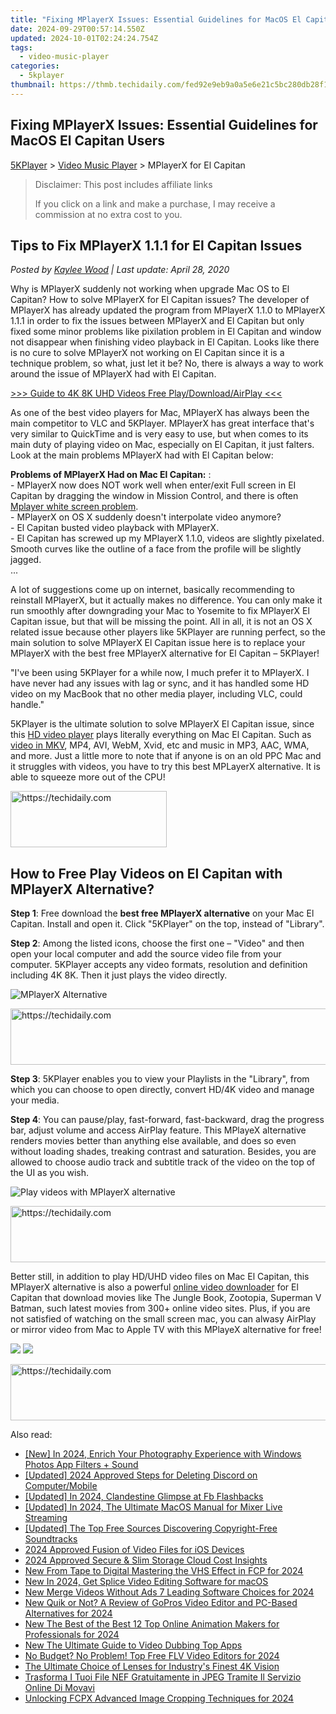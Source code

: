 ```yaml
---
title: "Fixing MPlayerX Issues: Essential Guidelines for MacOS El Capitan Users"
date: 2024-09-29T00:57:14.550Z
updated: 2024-10-01T02:24:24.754Z
tags:
  - video-music-player
categories:
  - 5kplayer
thumbnail: https://thmb.techidaily.com/fed92e9eb9a0a5e6e21c5bc280db28f15e68b19782ea8ac6138fc17b8fe856f7.jpg
---
```


## Fixing MPlayerX Issues: Essential Guidelines for MacOS El Capitan Users

[5KPlayer](https://tools.techidaily.com/5kplayer/products/) \> [Video Music Player](https://tools.techidaily.com/5kplayer/video-music-player/) \> MPlayerX for El Capitan

>  Disclaimer: This post includes affiliate links
>
>  If you click on a link and make a purchase, I may receive a commission at no extra cost to you.
>

## Tips to Fix MPlayerX 1.1.1 for El Capitan Issues

 _Posted by [Kaylee Wood](https://www.quora.com/profile/Amanda-Hu-21) | Last update: April 28, 2020_ 

Why is MPlayerX suddenly not working when upgrade Mac OS to El Capitan? How to solve MPlayerX for El Capitan issues? The developer of MPlayerX has already updated the program from MPlayerX 1.1.0 to MPlayerX 1.1.1 in order to fix the issues between MPlayerX and El Capitan but only fixed some minor problems like pixilation problem in El Capitan and window not disappear when finishing video playback in El Capitan. Looks like there is no cure to solve MPlayerX not working on El Capitan since it is a technique problem, so what, just let it be? No, there is always a way to work around the issue of MPlayerX had with El Capitan. 

[\>>> Guide to 4K 8K UHD Videos Free Play/Download/AirPlay <<<](https://tools.techidaily.com/5kplayer/video-music-player/)

As one of the best video players for Mac, MPlayerX has always been the main competitor to VLC and 5KPlayer. MPlayerX has great interface that's very similar to QuickTime and is very easy to use, but when comes to its main duty of playing video on Mac, especially on El Capitan, it just falters. Look at the main problems MPlayerX had with El Capitan below: 

**Problems of MPlayerX Had on Mac El Capitan:** :  
\- MPlayerX now does NOT work well when enter/exit Full screen in EI Capitan by dragging the window in Mission Control, and there is often [Mplayer white screen problem](https://tools.techidaily.com/5kplayer/video-music-player/).  
\- MPlayerX on OS X suddenly doesn't interpolate video anymore?  
\- El Capitan busted video playback with MPlayerX.  
\- El Capitan has screwed up my MPlayerX 1.1.0, videos are slightly pixelated. Smooth curves like the outline of a face from the profile will be slightly jagged.  
...

A lot of suggestions come up on internet, basically recommending to reinstall MPlayerX, but it actually makes no difference. You can only make it run smoothly after downgrading your Mac to Yosemite to fix MPlayerX El Capitan issue, but that will be missing the point. All in all, it is not an OS X related issue because other players like 5KPlayer are running perfect, so the main solution to solve MPlayerX El Capitan issue here is to replace your MPlayerX with the best free MPlayerX alternative for El Capitan – 5KPlayer! 

"I've been using 5KPlayer for a while now, I much prefer it to MPlayerX. I have never had any issues with lag or sync, and it has handled some HD video on my MacBook that no other media player, including VLC, could handle."

5KPlayer is the ultimate solution to solve MPlayerX El Capitan issue, since this [HD video player](https://tools.techidaily.com/5kplayer/video-music-player/) plays literally everything on Mac El Capitan. Such as [video in MKV](https://tools.techidaily.com/5kplayer/video-music-player/), MP4, AVI, WebM, Xvid, etc and music in MP3, AAC, WMA, and more. Just a little more to note that if anyone is on an old PPC Mac and it struggles with videos, you have to try this best MPLayerX alternative. It is able to squeeze more out of the CPU! 

<!-- affiliate ads begin -->
<a href="https://review-au.sjv.io/c/5597632/2098705/14409" target="_top" id="2098705">
  <img src="//a.impactradius-go.com/display-ad/14409-2098705" border="0" alt="https://techidaily.com" width="250" height="90"/>
</a>
<img height="0" width="0" src="https://review-au.sjv.io/i/5597632/2098705/14409" style="position:absolute;visibility:hidden;" border="0" />
<!-- affiliate ads end -->

## How to Free Play Videos on El Capitan with MPlayerX Alternative?

**Step 1**: Free download the **best free MPlayerX alternative** on your Mac El Capitan. Install and open it. Click "5KPlayer" on the top, instead of "Library".

**Step 2**: Among the listed icons, choose the first one – "Video" and then open your local computer and add the source video file from your computer. 5KPlayer accepts any video formats, resolution and definition including 4K 8K. Then it just plays the video directly.

![MPlayerX Alternative](https://www.5kplayer.com/video-music-player/img/youtube-0119-01.png) 

<!-- affiliate ads begin -->
<a href="https://appsumo.8odi.net/c/5597632/2049391/7443" target="_top" id="2049391">
  <img src="//a.impactradius-go.com/display-ad/7443-2049391" border="0" alt="https://techidaily.com" width="728" height="90"/>
</a>
<img height="0" width="0" src="https://appsumo.8odi.net/i/5597632/2049391/7443" style="position:absolute;visibility:hidden;" border="0" />
<!-- affiliate ads end -->

**Step 3**: 5KPlayer enables you to view your Playlists in the "Library", from which you can choose to open directly, convert HD/4K video and manage your media. 

**Step 4**: You can pause/play, fast-forward, fast-backward, drag the progress bar, adjust volume and access AirPlay feature. This MPlayeX alternative renders movies better than anything else available, and does so even without loading shades, treaking contrast and saturation. Besides, you are allowed to choose audio track and subtitle track of the video on the top of the UI as you wish.

![Play videos with MPlayerX alternative](https://www.5kplayer.com/video-music-player/img/free-4k-video-player-02.jpg) 

<!-- affiliate ads begin -->
<a href="https://aligracehair.sjv.io/c/5597632/2016148/19272" target="_top" id="2016148">
  <img src="//a.impactradius-go.com/display-ad/19272-2016148" border="0" alt="https://techidaily.com" width="728" height="90"/>
</a>
<img height="0" width="0" src="https://aligracehair.sjv.io/i/5597632/2016148/19272" style="position:absolute;visibility:hidden;" border="0" />
<!-- affiliate ads end -->

Better still, in addition to play HD/UHD video files on Mac El Capitan, this MPlayerX alternative is also a powerful [online video downloader](https://tools.techidaily.com/5kplayer/youtube-download/) for El Capitan that download movies like The Jungle Book, Zootopia, Superman V Batman, such latest movies from 300+ online video sites. Plus, if you are not satisfied of watching on the small screen mac, you can alwasy AirPlay or mirror video from Mac to Apple TV with this MPlayeX alternative for free! 

[![](https://www.5kplayer.com/video-music-player/../button/freedownbackmac.png)](https://tools.techidaily.com/5kplayer/products/) [![](https://www.5kplayer.com/video-music-player/../button/freedownwhitewin.png)](https://tools.techidaily.com/5kplayer/products/)

<!-- affiliate ads begin -->
<a href="https://appsumo.8odi.net/c/5597632/2144288/7443" target="_top" id="2144288">
  <img src="//a.impactradius-go.com/display-ad/7443-2144288" border="0" alt="https://techidaily.com" width="728" height="90"/>
</a>
<img height="0" width="0" src="https://appsumo.8odi.net/i/5597632/2144288/7443" style="position:absolute;visibility:hidden;" border="0" />
<!-- affiliate ads end -->

<ins class="adsbygoogle"
     style="display:block"
     data-ad-format="autorelaxed"
     data-ad-client="ca-pub-7571918770474297"
     data-ad-slot="1223367746"></ins>

<ins class="adsbygoogle"
     style="display:block"
     data-ad-client="ca-pub-7571918770474297"
     data-ad-slot="8358498916"
     data-ad-format="auto"
     data-full-width-responsive="true"></ins>

<span class="atpl-alsoreadstyle">Also read:</span>
<div><ul>
<li><a href="https://fox-helps.techidaily.com/new-in-2024-enrich-your-photography-experience-with-windows-photos-app-filters-plus-sound/"><u>[New] In 2024, Enrich Your Photography Experience with Windows Photos App Filters + Sound</u></a></li>
<li><a href="https://discord-videos.techidaily.com/updated-2024-approved-steps-for-deleting-discord-on-computermobile/"><u>[Updated] 2024 Approved Steps for Deleting Discord on Computer/Mobile</u></a></li>
<li><a href="https://facebook-videos.techidaily.com/updated-in-2024-clandestine-glimpse-at-fb-flashbacks/"><u>[Updated] In 2024, Clandestine Glimpse at Fb Flashbacks</u></a></li>
<li><a href="https://article-posts.techidaily.com/updated-in-2024-the-ultimate-macos-manual-for-mixer-live-streaming/"><u>[Updated] In 2024, The Ultimate MacOS Manual for Mixer Live Streaming</u></a></li>
<li><a href="https://fox-hovers.techidaily.com/updated-the-top-free-sources-discovering-copyright-free-soundtracks/"><u>[Updated] The Top Free Sources Discovering Copyright-Free Soundtracks</u></a></li>
<li><a href="https://some-techniques.techidaily.com/2024-approved-fusion-of-video-files-for-ios-devices/"><u>2024 Approved Fusion of Video Files for iOS Devices</u></a></li>
<li><a href="https://extra-approaches.techidaily.com/2024-approved-secure-and-slim-storage-cloud-cost-insights/"><u>2024 Approved Secure & Slim Storage Cloud Cost Insights</u></a></li>
<li><a href="https://video-creation-software.techidaily.com/new-from-tape-to-digital-mastering-the-vhs-effect-in-fcp-for-2024/"><u>New From Tape to Digital Mastering the VHS Effect in FCP for 2024</u></a></li>
<li><a href="https://video-creation-software.techidaily.com/new-in-2024-get-splice-video-editing-software-for-macos/"><u>New In 2024, Get Splice Video Editing Software for macOS</u></a></li>
<li><a href="https://video-creation-software.techidaily.com/new-merge-videos-without-ads-7-leading-software-choices-for-2024/"><u>New Merge Videos Without Ads 7 Leading Software Choices for 2024</u></a></li>
<li><a href="https://video-creation-software.techidaily.com/new-quik-or-not-a-review-of-gopros-video-editor-and-pc-based-alternatives-for-2024/"><u>New Quik or Not? A Review of GoPros Video Editor and PC-Based Alternatives for 2024</u></a></li>
<li><a href="https://video-creation-software.techidaily.com/new-the-best-of-the-best-12-top-online-animation-makers-for-professionals-for-2024/"><u>New The Best of the Best 12 Top Online Animation Makers for Professionals for 2024</u></a></li>
<li><a href="https://video-creation-software.techidaily.com/new-the-ultimate-guide-to-video-dubbing-top-apps/"><u>New The Ultimate Guide to Video Dubbing Top Apps</u></a></li>
<li><a href="https://video-creation-software.techidaily.com/no-budget-no-problem-top-free-flv-video-editors-for-2024/"><u>No Budget? No Problem! Top Free FLV Video Editors for 2024</u></a></li>
<li><a href="https://extra-tips.techidaily.com/the-ultimate-choice-of-lenses-for-industrys-finest-4k-vision/"><u>The Ultimate Choice of Lenses for Industry's Finest 4K Vision</u></a></li>
<li><a href="https://some-approaches.techidaily.com/trasforma-i-tuoi-file-nef-gratuitamente-in-jpeg-tramite-il-servizio-online-di-movavi/"><u>Trasforma I Tuoi File NEF Gratuitamente in JPEG Tramite Il Servizio Online Di Movavi</u></a></li>
<li><a href="https://video-creation-software.techidaily.com/unlocking-fcpx-advanced-image-cropping-techniques-for-2024/"><u>Unlocking FCPX Advanced Image Cropping Techniques for 2024</u></a></li>
</ul></div>

